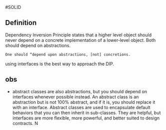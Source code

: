 #SOLID 

## Definition

Dependency Inversion Principle states that a higher level object should never depend on a concrete implementation of a lower-level object. Both should depend on abstractions.


	One should “depend upon abstractions, [not] concretions.

using interfaces is the best way to approach the DIP. 



## obs

- abstract classes are also abstractions, but you should depend on interfaces whenever 
possible instead.
	An abstract class is an abstraction but is not 100% 
abstract, and if it is, you should replace it with an interface. 
Abstract classes are used to encapsulate default behaviors that you can then inherit in sub-classes. They are helpful, but interfaces are more 
flexible, more powerful, and better suited to design contracts. N
